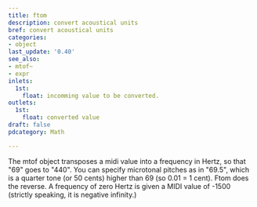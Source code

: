 ```yaml
---
title: ftom
description: convert acoustical units
bref: convert acoustical units
categories:
- object
last_update: '0.40'
see_also:
- mtof~
- expr
inlets:
  1st:
    float: incomming value to be converted.
outlets:
  1st:
    float: converted value
draft: false
pdcategory: Math

---
```

The mtof object transposes a midi value into a frequency in Hertz, so that "69" goes to "440". You can specify microtonal pitches as in "69.5", which is a quarter tone (or 50 cents) higher than 69 (so 0.01 = 1 cent). Ftom does the reverse. A frequency of zero Hertz is given a MIDI value of -1500 (strictly speaking, it is negative infinity.)
